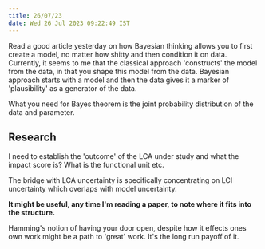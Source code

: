 ```yaml
---
title: 26/07/23
date: Wed 26 Jul 2023 09:22:49 IST
---
```


Read a good article yesterday on how Bayesian thinking allows you to first create a model, no matter how shitty and then
condition it on data. Currently, it seems to me that the classical approach 'constructs' the model from the data, in
that you shape this model from the data. Bayesian approach starts with a model and then the data gives it a marker of
'plausibility' as a generator of the data.

What you need for Bayes theorem is the joint probability distribution of the data and parameter.

## Research

I need to establish the 'outcome' of the LCA under study and what the impact score is? What is the functional unit etc.

The bridge with LCA uncertainty is specifically concentrating on LCI uncertainty which overlaps with model uncertainty.

**It might be useful, any time I'm reading a paper, to note where it fits into the structure.**

Hamming's notion of having your door open, despite how it effects ones own work might be a path to 'great' work. It's
the long run payoff of it.


